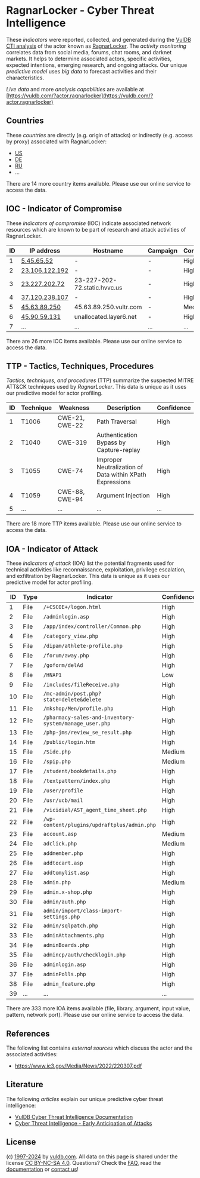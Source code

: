 # RagnarLocker - Cyber Threat Intelligence

These _indicators_ were reported, collected, and generated during the [VulDB CTI analysis](https://vuldb.com/?kb.cti) of the actor known as [RagnarLocker](https://vuldb.com/?actor.ragnarlocker). The _activity monitoring_ correlates data from social media, forums, chat rooms, and darknet markets. It helps to determine associated actors, specific activities, expected intentions, emerging research, and ongoing attacks. Our unique _predictive model_ uses _big data_ to forecast activities and their characteristics.

_Live data_ and more _analysis capabilities_ are available at [https://vuldb.com/?actor.ragnarlocker](https://vuldb.com/?actor.ragnarlocker)

## Countries

These _countries_ are directly (e.g. origin of attacks) or indirectly (e.g. access by proxy) associated with RagnarLocker:

* [US](https://vuldb.com/?country.us)
* [DE](https://vuldb.com/?country.de)
* [RU](https://vuldb.com/?country.ru)
* ...

There are 14 more country items available. Please use our online service to access the data.

## IOC - Indicator of Compromise

These _indicators of compromise_ (IOC) indicate associated network resources which are known to be part of research and attack activities of RagnarLocker.

ID | IP address | Hostname | Campaign | Confidence
-- | ---------- | -------- | -------- | ----------
1 | [5.45.65.52](https://vuldb.com/?ip.5.45.65.52) | - | - | High
2 | [23.106.122.192](https://vuldb.com/?ip.23.106.122.192) | - | - | High
3 | [23.227.202.72](https://vuldb.com/?ip.23.227.202.72) | 23-227-202-72.static.hvvc.us | - | High
4 | [37.120.238.107](https://vuldb.com/?ip.37.120.238.107) | - | - | High
5 | [45.63.89.250](https://vuldb.com/?ip.45.63.89.250) | 45.63.89.250.vultr.com | - | Medium
6 | [45.90.59.131](https://vuldb.com/?ip.45.90.59.131) | unallocated.layer6.net | - | High
7 | ... | ... | ... | ...

There are 26 more IOC items available. Please use our online service to access the data.

## TTP - Tactics, Techniques, Procedures

_Tactics, techniques, and procedures_ (TTP) summarize the suspected MITRE ATT&CK techniques used by _RagnarLocker_. This data is unique as it uses our predictive model for actor profiling.

ID | Technique | Weakness | Description | Confidence
-- | --------- | -------- | ----------- | ----------
1 | T1006 | CWE-21, CWE-22 | Path Traversal | High
2 | T1040 | CWE-319 | Authentication Bypass by Capture-replay | High
3 | T1055 | CWE-74 | Improper Neutralization of Data within XPath Expressions | High
4 | T1059 | CWE-88, CWE-94 | Argument Injection | High
5 | ... | ... | ... | ...

There are 18 more TTP items available. Please use our online service to access the data.

## IOA - Indicator of Attack

These _indicators of attack_ (IOA) list the potential fragments used for technical activities like reconnaissance, exploitation, privilege escalation, and exfiltration by RagnarLocker. This data is unique as it uses our predictive model for actor profiling.

ID | Type | Indicator | Confidence
-- | ---- | --------- | ----------
1 | File | `/+CSCOE+/logon.html` | High
2 | File | `/adminlogin.asp` | High
3 | File | `/app/index/controller/Common.php` | High
4 | File | `/category_view.php` | High
5 | File | `/dipam/athlete-profile.php` | High
6 | File | `/forum/away.php` | High
7 | File | `/goform/delAd` | High
8 | File | `/HNAP1` | Low
9 | File | `/includes/fileReceive.php` | High
10 | File | `/mc-admin/post.php?state=delete&delete` | High
11 | File | `/mkshop/Men/profile.php` | High
12 | File | `/pharmacy-sales-and-inventory-system/manage_user.php` | High
13 | File | `/php-jms/review_se_result.php` | High
14 | File | `/public/login.htm` | High
15 | File | `/Side.php` | Medium
16 | File | `/spip.php` | Medium
17 | File | `/student/bookdetails.php` | High
18 | File | `/textpattern/index.php` | High
19 | File | `/user/profile` | High
20 | File | `/usr/ucb/mail` | High
21 | File | `/vicidial/AST_agent_time_sheet.php` | High
22 | File | `/wp-content/plugins/updraftplus/admin.php` | High
23 | File | `account.asp` | Medium
24 | File | `adclick.php` | Medium
25 | File | `addmember.php` | High
26 | File | `addtocart.asp` | High
27 | File | `addtomylist.asp` | High
28 | File | `admin.php` | Medium
29 | File | `admin.x-shop.php` | High
30 | File | `admin/auth.php` | High
31 | File | `admin/import/class-import-settings.php` | High
32 | File | `admin/sqlpatch.php` | High
33 | File | `adminAttachments.php` | High
34 | File | `adminBoards.php` | High
35 | File | `admincp/auth/checklogin.php` | High
36 | File | `adminlogin.asp` | High
37 | File | `adminPolls.php` | High
38 | File | `admin_feature.php` | High
39 | ... | ... | ...

There are 333 more IOA items available (file, library, argument, input value, pattern, network port). Please use our online service to access the data.

## References

The following list contains _external sources_ which discuss the actor and the associated activities:

* https://www.ic3.gov/Media/News/2022/220307.pdf

## Literature

The following _articles_ explain our unique predictive cyber threat intelligence:

* [VulDB Cyber Threat Intelligence Documentation](https://vuldb.com/?kb.cti)
* [Cyber Threat Intelligence - Early Anticipation of Attacks](https://www.scip.ch/en/?labs.20201022)

## License

(c) [1997-2024](https://vuldb.com/?kb.changelog) by [vuldb.com](https://vuldb.com/?kb.about). All data on this page is shared under the license [CC BY-NC-SA 4.0](https://creativecommons.org/licenses/by-nc-sa/4.0/). Questions? Check the [FAQ](https://vuldb.com/?kb.faq), read the [documentation](https://vuldb.com/?kb) or [contact us](https://vuldb.com/?contact)!
